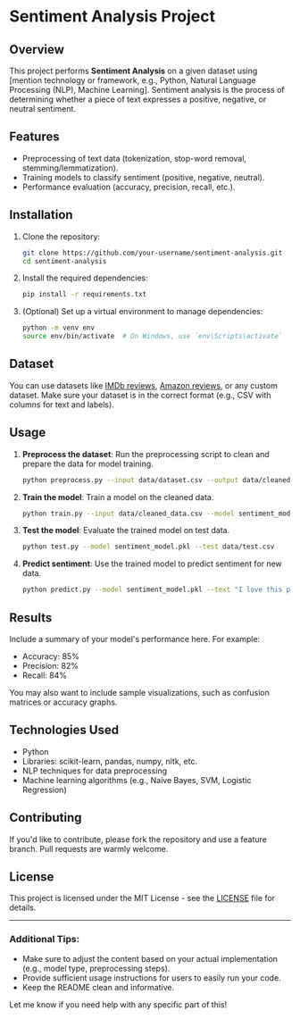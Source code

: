 
# Sentiment Analysis Project

## Overview
This project performs **Sentiment Analysis** on a given dataset using [mention technology or framework, e.g., Python, Natural Language Processing (NLP), Machine Learning]. Sentiment analysis is the process of determining whether a piece of text expresses a positive, negative, or neutral sentiment.

## Features
- Preprocessing of text data (tokenization, stop-word removal, stemming/lemmatization).
- Training models to classify sentiment (positive, negative, neutral).
- Performance evaluation (accuracy, precision, recall, etc.).

## Installation

1. Clone the repository:
    ```bash
    git clone https://github.com/your-username/sentiment-analysis.git
    cd sentiment-analysis
    ```

2. Install the required dependencies:
    ```bash
    pip install -r requirements.txt
    ```

3. (Optional) Set up a virtual environment to manage dependencies:
    ```bash
    python -m venv env
    source env/bin/activate  # On Windows, use `env\Scripts\activate`
    ```

## Dataset
You can use datasets like [IMDb reviews](https://www.kaggle.com/datasets/lakshmi25npathi/imdb-dataset-of-50k-movie-reviews), [Amazon reviews](https://www.kaggle.com/datasets/bittlingmayer/amazonreviews), or any custom dataset. Make sure your dataset is in the correct format (e.g., CSV with columns for text and labels).

## Usage

1. **Preprocess the dataset**: 
    Run the preprocessing script to clean and prepare the data for model training.
    ```bash
    python preprocess.py --input data/dataset.csv --output data/cleaned_data.csv
    ```

2. **Train the model**:
    Train a model on the cleaned data.
    ```bash
    python train.py --input data/cleaned_data.csv --model sentiment_model.pkl
    ```

3. **Test the model**:
    Evaluate the trained model on test data.
    ```bash
    python test.py --model sentiment_model.pkl --test data/test.csv
    ```

4. **Predict sentiment**:
    Use the trained model to predict sentiment for new data.
    ```bash
    python predict.py --model sentiment_model.pkl --text "I love this product!"
    ```

## Results

Include a summary of your model's performance here. For example:

- Accuracy: 85%
- Precision: 82%
- Recall: 84%

You may also want to include sample visualizations, such as confusion matrices or accuracy graphs.

## Technologies Used
- Python
- Libraries: scikit-learn, pandas, numpy, nltk, etc.
- NLP techniques for data preprocessing
- Machine learning algorithms (e.g., Naive Bayes, SVM, Logistic Regression)

## Contributing
If you'd like to contribute, please fork the repository and use a feature branch. Pull requests are warmly welcome.

## License
This project is licensed under the MIT License - see the [LICENSE](LICENSE) file for details.

---

### Additional Tips:
- Make sure to adjust the content based on your actual implementation (e.g., model type, preprocessing steps).
- Provide sufficient usage instructions for users to easily run your code.
- Keep the README clean and informative.

Let me know if you need help with any specific part of this!
